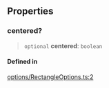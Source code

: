 ## Properties

### centered?

> `optional` **centered**: `boolean`

#### Defined in

[options/RectangleOptions.ts:2](https://github.com/avolutions/canvas-painter/blob/082fa322f0a26565340ac3eb4f104d110cca3cf1/src/options/RectangleOptions.ts#L2)
